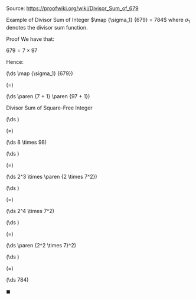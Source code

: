 # 

Source: https://proofwiki.org/wiki/Divisor_Sum_of_679

Example of Divisor Sum of Integer
$\map {\sigma_1} {679} = 784$
where $\sigma_1$ denotes the divisor sum function.


Proof
We have that:

$679 = 7 \times 97$

Hence:














\(\ds \map {\sigma_1} {679}\)

\(=\)







\(\ds \paren {7 + 1} \paren {97 + 1}\)





Divisor Sum of Square-Free Integer














\(\ds \)

\(=\)







\(\ds 8 \times 98\)




















\(\ds \)

\(=\)







\(\ds 2^3 \times \paren {2 \times 7^2}\)




















\(\ds \)

\(=\)







\(\ds 2^4 \times 7^2\)




















\(\ds \)

\(=\)







\(\ds \paren {2^2 \times 7}^2\)




















\(\ds \)

\(=\)







\(\ds 784\)









$\blacksquare$





